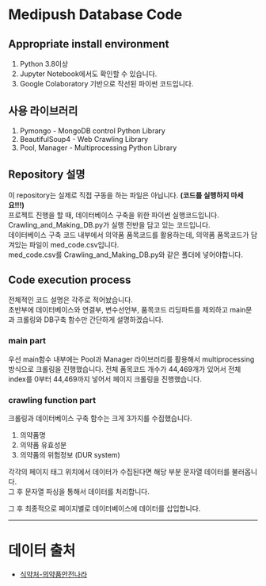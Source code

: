 # Medipush Database Code

## Appropriate install environment

1. Python 3.8이상
2. Jupyter Notebook에서도 확인할 수 있습니다.
3. Google Colaboratory 기반으로 작선된 파이썬 코드입니다.


## 사용 라이브러리

1. Pymongo - MongoDB control Python Library
2. BeautifulSoup4 - Web Crawling Library
3. Pool, Manager - Multiprocessing Python Library


## Repository 설명
이 repository는 실제로 직접 구동을 하는 파일은 아닙니다. **(코드를 실행하지 마세요!!!)**  
프로젝트 진행을 할 때, 데이터베이스 구축을 위한 파이썬 실행코드입니다.  
Crawling_and_Making_DB.py가 실행 전반을 담고 있는 코드입니다.  
데이터베이스 구축 코드 내부에서 의약품 품목코드를 활용하는데, 의약품 품목코드가 담겨있는 파일이 med_code.csv입니다.  
med_code.csv를 Crawling_and_Making_DB.py와 같은 폴더에 넣어야합니다.  


## Code execution process
전체적인 코드 설명은 각주로 적어놨습니다.  
초반부에 데이터베이스와 연결부, 변수선언부, 품목코드 리딩파트를 제외하고 main문과 크롤링와 DB구축 함수만 간단하게 설명하겠습니다.

### main part
우선 main함수 내부에는 Pool과 Manager 라이브러리를 활용해서 multiprocessing 방식으로 크롤링을 진행했습니다.
전체 품목코드 개수가 44,469개가 있어서 전체 index를 0부터 44,469까지 넣어서 페이지 크롤링을 진행했습니다.

### crawling function part
크롤링과 데이터베이스 구축 함수는 크게 3가지를 수집했습니다.

1. 의약품명
2. 의약품 유효성분
3. 의약품의 위험정보 (DUR system)

각각의 페이지 태그 위치에서 데이터가 수집된다면 해당 부분 문자열 데이터를 불러옵니다.  
그 후 문자열 파싱을 통해서 데이터를 처리합니다.

그 후 최종적으로 페이지별로 데이터베이스에 데이터를 삽입합니다.

---
# 데이터 출처
- [식약처-의약품안전나라](https://nedrug.mfds.go.kr/index)
